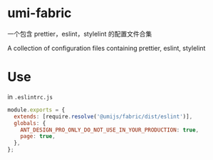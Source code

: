 <!-- @format -->

# umi-fabric

一个包含 prettier，eslint，stylelint 的配置文件合集

A collection of configuration files containing prettier, eslint, stylelint

# Use

in `.eslintrc.js`

```js
module.exports = {
  extends: [require.resolve('@umijs/fabric/dist/eslint')],
  globals: {
    ANT_DESIGN_PRO_ONLY_DO_NOT_USE_IN_YOUR_PRODUCTION: true,
    page: true,
  },
};
```
